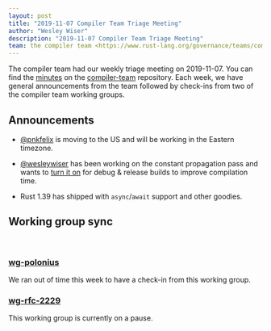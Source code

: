 ```yaml
---
layout: post
title: "2019-11-07 Compiler Team Triage Meeting"
author: "Wesley Wiser"
description: "2019-11-07 Compiler Team Triage Meeting"
team: the compiler team <https://www.rust-lang.org/governance/teams/compiler>
---
```


The compiler team had our weekly triage meeting on 2019-11-07.
You can find the [minutes](https://rust-lang.github.io/compiler-team/minutes/triage-meeting/2019-11-07/) on the [compiler-team](https://github.com/rust-lang/compiler-team) repository.
Each week, we have general announcements from the team followed by check-ins from two of the compiler team working groups.

## Announcements

- [@pnkfelix] is moving to the US and will be working in the Eastern timezone.

- [@wesleywiser] has been working on the constant propagation pass and wants to [turn it on][const_prop_on] for debug & release builds to improve compilation time.

- Rust 1.39 has shipped with `async`/`await` support and other goodies.

## Working group sync

<br/>

### [wg-polonius]

We ran out of time this week to have a check-in from this working group.

### [wg-rfc-2229]

This working group is currently on a pause.

[@pnkfelix]: https://github.com/pnkfelix
[@wesleywiser]: https://github.com/wesleywiser
[const_prop_on]: https://github.com/rust-lang/rust/pull/66074
[wg-polonius]: https://rust-lang.github.io/compiler-team/working-groups/polonius/
[wg-rfc-2229]: https://rust-lang.github.io/compiler-team/working-groups/rfc-2229/
